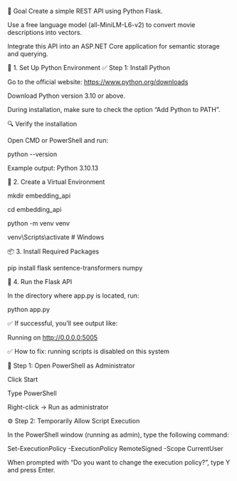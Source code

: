 🎯 Goal
Create a simple REST API using Python Flask.

Use a free language model (all-MiniLM-L6-v2) to convert movie descriptions into vectors.

Integrate this API into an ASP.NET Core application for semantic storage and querying.

🧰 1. Set Up Python Environment
✅ Step 1: Install Python

Go to the official website: https://www.python.org/downloads

Download Python version 3.10 or above.

During installation, make sure to check the option “Add Python to PATH”.

🔍 Verify the installation

Open CMD or PowerShell and run:

python --version

Example output: Python 3.10.13

🧱 2. Create a Virtual Environment

mkdir embedding_api

cd embedding_api

python -m venv venv

venv\Scripts\activate  # Windows

📦 3. Install Required Packages

pip install flask sentence-transformers numpy

🚀 4. Run the Flask API

In the directory where app.py is located, run:

python app.py

✅ If successful, you’ll see output like:

Running on http://0.0.0.0:5005

✅ How to fix: running scripts is disabled on this system

🔐 Step 1: Open PowerShell as Administrator

Click Start

Type PowerShell

Right-click → Run as administrator

⚙️ Step 2: Temporarily Allow Script Execution

In the PowerShell window (running as admin), type the following command:

Set-ExecutionPolicy -ExecutionPolicy RemoteSigned -Scope CurrentUser

When prompted with “Do you want to change the execution policy?”, type Y and press Enter.

